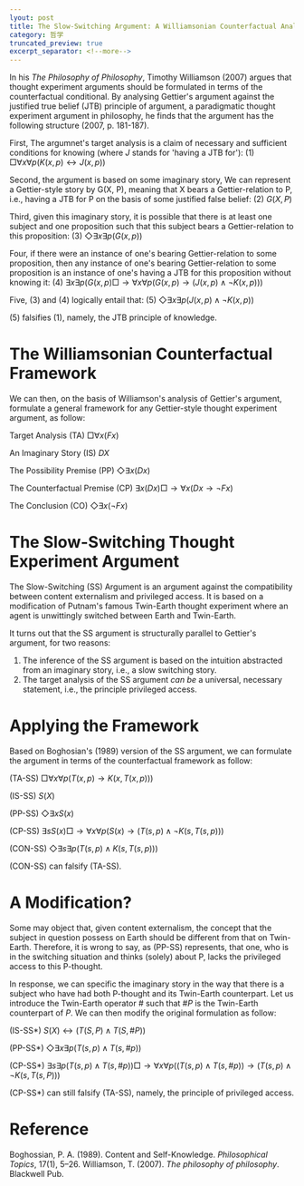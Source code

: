 ```yaml
---
lyout: post
title: The Slow-Switching Argument: A Williamsonian Counterfactual Analysis
category: 哲学
truncated_preview: true
excerpt_separator: <!--more-->
---
```


<head>
    <script src="https://cdn.mathjax.org/mathjax/latest/MathJax.js?config=TeX-AMS-MML_HTMLorMML" type="text/javascript"></script>
    <script type="text/x-mathjax-config">
        MathJax.Hub.Config({
            tex2jax: {
            skipTags: ['script', 'noscript', 'style', 'textarea', 'pre'],
            inlineMath: [['$','$']]
            }
        });
    </script>
</head>

In his *The Philosophy of Philosophy*, Timothy Williamson (2007) argues that thought experiment arguments should be formulated in terms of the counterfactual conditional. By analysing Gettier's argument against the justified true belief (JTB) principle of argument, a paradigmatic thought experiment argument in philosophy, he finds that the argument has the following structure (2007, p. 181-187).

First, The argumnet's target analysis is a claim of necessary and sufficient conditions for knowing (where $J$ stands for 'having a JTB for'):
(1) $\Box \forall x \forall p(K(x, p) \leftrightarrow J(x, p))$

Second, the argument is based on some imaginary story,  We can represent a Gettier-style story by G(X, P), meaning that X bears a Gettier-relation to P, i.e., having a JTB for P on the basis of some justified false belief:
(2) $G(X, P)$

Third, given this imaginary story, it is possible that there is at least one subject and one proposition such that this subject bears a Gettier-relation to this proposition:
(3) $\Diamond \exists x \exists p (G(x, p))$

Four, if there were an instance of one's bearing Gettier-relation to some proposition, then any instance of one's bearing Gettier-relation to some proposition is an instance of one's having a JTB for this proposition without knowing it:
(4) $\exists x \exists p (G(x, p) \Box \rightarrow \forall x \forall p (G(x, p) \rightarrow (J( x, p) \land \neg K(x, p)))$

Five, (3) and (4) logically entail that:
(5) $\Diamond \exists x \exists p (J(x, p) \land \neg K(x, p))$

(5) falsifies (1), namely, the JTB principle of knowledge.

# The Williamsonian Counterfactual Framework
We can then, on the basis of Williamson's analysis of Gettier's argument, formulate a general framework for any Gettier-style thought experiment argument, as follow:

Target Analysis (TA)
$\Box \forall x (Fx)$

An Imaginary Story (IS)
$DX$

The Possibility Premise (PP)
$\Diamond \exists x(Dx)$

The Counterfactual Premise (CP)
$\exists x(Dx) \Box \rightarrow \forall x(Dx \rightarrow \neg Fx)$

The Conclusion (CO)
$\Diamond \exists x(\neg Fx)$

# The Slow-Switching Thought Experiment Argument
The Slow-Switching (SS) Argument is an argument against the compatibility between content externalism and privileged access. It is based on a modification of Putnam's famous Twin-Earth thought experiment where an agent is unwittingly switched between Earth and Twin-Earth. 

It turns out that the SS argument is structurally parallel to Gettier's argument, for two reasons:
1. The inference of the SS argument is based on the intuition abstracted from an imaginary story, i.e., a slow switching story.
2. The target analysis of the SS argument *can be* a universal, necessary statement, i.e., the principle privileged access.

# Applying the Framework
Based on Boghosian's (1989) version of the SS argument, we can formulate the argument in terms of the counterfactual framework as follow:

(TA-SS)
$\Box \forall x \forall p (T(x, p) \rightarrow K(x, T(x, p)))$

(IS-SS)
$S(X)$

(PP-SS)
$\Diamond \exists x S(x)$

(CP-SS)
$\exists s S(x) \Box \rightarrow \forall x \forall p (S(x) \rightarrow (T(s, p) \land \neg K(s, T(s, p)))$

(CON-SS)
$\Diamond \exists s \exists p (T(s, p) \land K(s, T(s, p)))$

(CON-SS) can falsify (TA-SS).

# A Modification?
Some may object that, given content externalism, the concept that the subject in question possess on Earth should be different from that on Twin-Earth. Therefore, it is wrong to say, as (PP-SS) represents, that one, who is in the switching situation and thinks (solely) about P, lacks the privileged access to this P-thought.

In response, we can specific the imaginary story in the way that there is a subject who have had both P-thought and its Twin-Earth counterpart. Let us introduce the Twin-Earth operator $\#$ such that $\#P$ is the Twin-Earth counterpart of $P$. We can then modify the original formulation as follow: 

(IS-SS*)
$S(X) \leftrightarrow (T(S, P) \land T(S, \#P))$

(PP-SS*)
$\Diamond \exists x \exists p (T(s, p) \land T(s, \#p))$

(CP-SS*)
$\exists s \exists p(T(s, p) \land T(s, \#p)) \Box \rightarrow \forall x \forall p ((T(s, p) \land T(s, \#p)) \rightarrow (T(s, p) \land \neg K(s, T(s, P)))$

(CP-SS*) can still falsify (TA-SS), namely, the principle of privileged access.

# Reference
Boghossian, P. A. (1989). Content and Self-Knowledge. *Philosophical Topics*, 17(1), 5–26.
Williamson, T. (2007). *The philosophy of philosophy*. Blackwell Pub.
